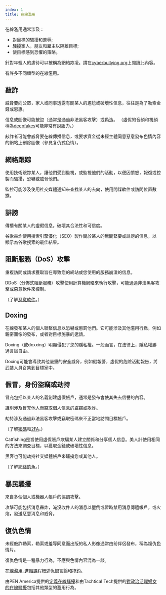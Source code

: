 ```yaml
---
index: 1
title: 在線濫用
---
```

在線濫用通常涉及：

*   對目標的騷擾和羞辱;
*   騷擾家人，朋友和雇主以隔離目標;
*   使目標感到恐懼的策略。

針對年輕人的虐待可以被稱為網絡欺凌。請在[cyberbullying.org](https://cyberbullying.org/)上閱讀此內容。

有許多不同類型的在線濫用。

## 敲詐

威脅要向公眾，家人或同事透露有關某人的尷尬或破壞性信息，往往是為了勒索金錢或恩惠。

信息或圖像可能被盜（通常是通過非法黑客攻擊）或偽造。 （虛假的音頻和視頻稱為[deepfakes](https://www.buzzfeed.com/craigsilverman/obama-jordan-peele-deepfake-video-debunk-buzzfeed?utm_term=.hlxWpqMOo#.rlDN6YM4o)可能非常有說服力。）

敲詐者可能會威脅要在線傳播信息，或要求資金從未經主體同意惡意發布色情內容的網站上刪除圖像（參見复仇式色情）。

## 網絡跟踪

使用技術跟踪某人，讓他們受到監視，或監視他們的活動，以便因憤怒，報復或控製而騷擾，恐嚇或威脅他們。

監控可能涉及使用社交媒體通知來查找某人的去向，使用間諜軟件或訪問位置數據。

## 誹謗

傳播有關某人的虛假信息，破壞其合法性和可信度。

谷歌轟炸使用搜索引擎優化（SEO）製作關於某人的無關緊要或誹謗的信息，以顯示為谷歌搜索的最佳結果。

## 阻斷服務（DoS）攻擊

重複訪問或請求獲取旨在導致您的網站或您使用的服務崩潰的信息。

DDoS（分佈式阻斷服務）攻擊使用計算機網絡來執行攻擊，可能通過非法黑客攻擊或惡意軟件來控制。

（了解[惡意軟件](umbrella://information/malware/beginner)。）

## Doxing

在線發布某人的個人聯繫信息以恐嚇或懲罰他們。它可能涉及其他濫用行爲，例如親密圖像的發布，或者對目標施暴的邀請。

Doxing（或doxxing）明顯侵犯了您的隱私權。一般而言，在法律上，隱私權勝過言論自由。

Doxing可能會導致其他嚴重的安全威脅，例如假報警，虛假的危險活動報告，將武裝人員召集到目標家中。

## 假冒，身份盜竊或劫持

冒充包括以某人的名義創建虛假帳戶，通常是發布會使其失去信譽的內容。

識別涉及冒充他人而竊取個人信息的盜竊或欺詐。

劫持涉及通過非法黑客攻擊或竊取密碼來不正當地訪問目標帳戶。

（了解[密碼](umbrella://information/passwords/beginner)和[2FA](umbrella://information/passwords/advanced)。)

Catfishing是旨使用虛假賬戶欺騙某人建立關係和分享個人信息。美人計使用相同的方法來調查目標，以獲取金錢或破壞性信息。

黑客也可能劫持社交媒體帳戶來騷擾您或其他人。

（了解[網絡釣魚](umbrella://communications/phishing)。）

## 暴民騷擾

來自多個個人或機器人帳戶的協調攻擊。

攻擊可能包括消息轟炸，淹沒收件人的消息以壓倒或暫時禁用消息傳遞帳戶，或火焰，發送惡意消息和威脅。

## 復仇色情

未經敲詐勒索，勒索或羞辱同意而出版的私人影像通常由前伴侶發布，稱為複仇色情片。

復仇色情是一種暴力行為，不應與色情內容混為一談。

[在線濫用-進階課程](umbrella://communications/online-abuse/advanced)概述仇恨言論和拖釣。

由PEN America提供的[定義在線騷擾](https://onlineharassmentfieldmanual.pen.org/additional-resources/defining-online-harassment-a-glossary-of-terms/)和由Tachtical Tech提供的[對政治活躍婦女的在線騷擾](https://xyz.informationactivism.org/en/online-harassment-of-politically-active-women-introduction)包括其他類型的濫用行為。